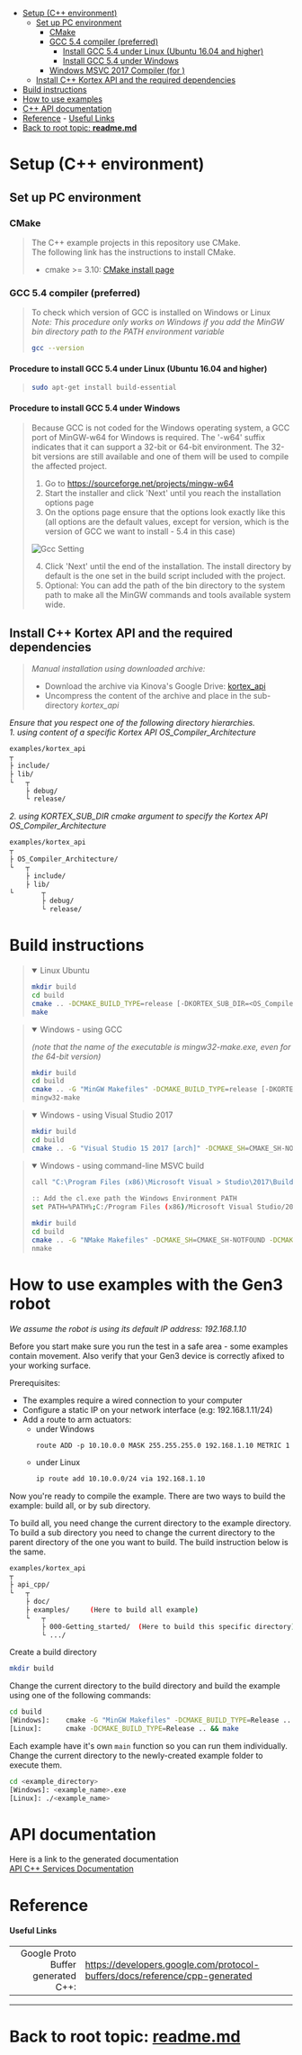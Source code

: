 <!--
* KINOVA (R) KORTEX (TM)
*
* Copyright (c) 2018 Kinova inc. All rights reserved.
*
* This software may be modified and distributed
* under the terms of the BSD 3-Clause license.
*
* Refer to the LICENSE file for details.
*
-->

<!-- TOC -->

- [Setup (C++ environment)](#setup-example-cpp-environment)
  - [Set up PC environment](#setup-pc-environment)
    - [CMake](#cmake)
    - [GCC 5.4 compiler (preferred)](#gcc-54-compiler-prefered)
      - [Install GCC 5.4 under Linux (Ubuntu 16.04 and higher)](#procedure-to-install-gcc-54-under-linux-ubuntu-1604)
      - [Install GCC 5.4 under Windows](#procedure-to-install-gcc-54-under-windows)
    - [Windows MSVC 2017 Compiler (for )](#windows-msvc-2017-compiler-for)
  - [Install C++ Kortex API and the required dependencies](#install-cpp-kortex-api--the-needed-dependencies)
- [Build instructions](#build-instruction)
- [How to use examples](#how-to-use-examples-with-gen3-robot)
- [C++ API documentation](#api-documentation)
- [Reference](#reference)
      - [Useful Links](#usefull-links)
- [Back to root topic: **readme.md**](#back-to-root-topic-readmemd)

<!-- /TOC -->
<!--   - [Docker environment](#docker-environment)
      - [Refer to the main README for Docker installation details: **[parent readme]**](#refer-to-the-main-readme-for-docker-instalation-details-parent-readme) 
 -->
 
<a id="markdown-setup-example-cpp-environment" name="setup-example-cpp-environment"></a>
# Setup (C++ environment)

<!--
<a id="markdown-docker-environment" name="docker-environment"></a>
## Docker environment
> 
> Consider using Docker as a starting point
<a id="markdown-refer-to-the-main-readme-for-docker-instalation-details-parent-readme" name="refer-to-the-main-readme-for-docker-instalation-details-parent-readme"></a>
#### Refer to the main README for Docker installation details: **[parent readme]**

<p></p>
-->

<a id="markdown-setup-pc-environment" name="setup-pc-environment"></a>
## Set up PC environment
> 
<a id="markdown-cmake" name="cmake"></a>
### CMake
> The C++ example projects in this repository use CMake.  
> The following link has the instructions to install CMake.  
> - cmake >= 3.10: [CMake install page](https://cmake.org/install)
<a id="markdown-gcc-54-compiler-prefered" name="gcc-54-compiler-prefered"></a>
### GCC 5.4 compiler (preferred)  
> 
> To check which version of GCC is installed on Windows or Linux  
> *Note: This procedure only works on Windows if you add the MinGW bin directory path to the PATH environment variable*  
> ```sh
> gcc --version
> ```
<a id="markdown-procedure-to-install-gcc-54-under-linux-ubuntu-1604" name="procedure-to-install-gcc-54-under-linux-ubuntu-1604"></a>
#### Procedure to install GCC 5.4 under Linux (Ubuntu 16.04 and higher)
> ```sh
> sudo apt-get install build-essential
> ```
<a id="markdown-procedure-to-install-gcc-54-under-windows" name="procedure-to-install-gcc-54-under-windows"></a>
#### Procedure to install GCC 5.4 under Windows
> Because GCC is not coded for the Windows operating system, a GCC port of MinGW-w64 for Windows is required. The '-w64' suffix indicates that it can support a 32-bit or 64-bit environment. The 32-bit versions are still available and one of them will be used to compile the affected project.
> 
> 1. Go to  https://sourceforge.net/projects/mingw-w64
> 2. Start the installer and click 'Next' until you reach the installation options page
> 3. On the options page ensure that the options look exactly like this (all options are the default values, except for version, which is the version of GCC we want to install - 5.4 in this case)
> 
> ![Gcc Setting](../..//linked_md/MinGW_5_4_install_setting.png)
> 
> 4. Click 'Next' until the end of the installation. The install directory by default is the one set in the build script included with the project.
> 5. Optional: You can add the path of the bin directory to the system path to make all the MinGW commands and tools available system wide.
> 

<!-- omit in toc 
<a id="markdown-windows-msvc-2017-compiler-for-" name="windows-msvc-2017-compiler-for-"></a>
### Windows MSVC 2017 Compiler (for)  
> 
> + Install “Build tools for Visual Studio 2017” from here: [Microsoft VS 2017 Download](https://visualstudio.microsoft.com/downloads/?rr=https%3A%2F%2Fwww.google.ca%2F)
> + Launch the “x64 Native Tools Command Prompt for Visual Studio 2017”.  It should be found under the default installation folder:  
> <code>“C:\ProgramData\Microsoft\Windows\Start Menu\Programs\Visual Studio 2017\Visual Studio Tools\VC”</code>
> 
-->

<a id="markdown-install-cpp-kortex-api--the-needed-dependencies" name="install-cpp-kortex-api--the-needed-dependencies"></a>
## Install C++ Kortex API and the required dependencies

<!-- 
> *Installation using jfrog cli:*
> 
> from *kortex_api* sub-directory
> ```sh
> jfrog rt ...
> ```
-->
> *Manual installation using downloaded archive:*  
> + Download the archive via Kinova's Google Drive: [kortex_api](https://drive.google.com/file/d/1ASbEsulf5cByru8Hy1oBZJyNDBa9H22C/view)
> + Uncompress the content of the archive and place in the sub-directory *kortex_api*  

*Ensure that you respect one of the following directory hierarchies.*  
*1. using content of a specific Kortex API OS_Compiler_Architecture*
```sh
examples/kortex_api  
┬  
├ include/
├ lib/  
└   ┬  
    ├ debug/  
    └ release/

```
*2. using KORTEX_SUB_DIR cmake argument to specify the Kortex API OS_Compiler_Architecture*
```sh
examples/kortex_api  
┬  
├ OS_Compiler_Architecture/
└   ┬  
    ├ include/
    ├ lib/  
└       ┬  
        ├ debug/  
        └ release/
```

<a id="markdown-build-instruction" name="build-instruction"></a>
# Build instructions

> <p><details open>
> <summary>Linux Ubuntu</summary>
> 
> ```sh
> mkdir build  
> cd build  
> cmake .. -DCMAKE_BUILD_TYPE=release [-DKORTEX_SUB_DIR=<OS_Compiler_Architecture dir name>]
> make  
> ```
>
> </details></p>  

> <p><details open>
> <p></p>
> <i>(note that the name of the executable is mingw32-make.exe, even for the 64-bit version)</i>  
> <summary>Windows - using GCC</summary>
> 
> ```sh
> mkdir build  
> cd build  
> cmake .. -G "MinGW Makefiles" -DCMAKE_BUILD_TYPE=release [-DKORTEX_SUB_DIR=<os_arch dir name>]  
> mingw32-make  
> ```
>
> </details></p>  

><p><details open>
><summary>Windows - using Visual Studio 2017</summary>
>
> ```sh
> mkdir build  
> cd build  
> cmake .. -G "Visual Studio 15 2017 [arch]" -DCMAKE_SH=CMAKE_SH-NOTFOUND -DCMAKE_BUILD_TYPE=release [-DKORTEX_SUB_DIR=<os_arch dir name>]  
> ```
>
> </details></p>  

><p><details open>
><summary>Windows - using command-line MSVC build</summary>
>
> ```sh
> call "C:\Program Files (x86)\Microsoft Visual > Studio\2017\BuildTools\VC\Auxiliary\Build\vcvarsamd64_x86.bat"
>  
> :: Add the cl.exe path the Windows Environment PATH
> set PATH=%PATH%;C:/Program Files (x86)/Microsoft Visual Studio/2017/BuildTools/VC/Tools/MSVC/14.15.26726/bin/Hostx64/x64
> 
> mkdir build  
> cd build  
> cmake .. -G "NMake Makefiles" -DCMAKE_SH=CMAKE_SH-NOTFOUND -DCMAKE_BUILD_TYPE=Release  
> nmake
>```
>
> </details></p>  

<a id="markdown-how-to-use-examples-with-gen3-robot" name="how-to-use-examples-with-gen3-robot"></a>
# How to use examples with the Gen3 robot

*We assume the robot is using its default IP address: 192.168.1.10*

Before you start make sure you run the test in a safe area - some examples contain movement. Also verify that your Gen3 device is correctly afixed to your working surface.

Prerequisites:
+ The examples require a wired connection to your computer
+ Configure a static IP on your network interface (e.g: 192.168.1.11/24)
+ Add a route to arm actuators:
  + under Windows
    ```batch
    route ADD -p 10.10.0.0 MASK 255.255.255.0 192.168.1.10 METRIC 1
    ```
  + under Linux
    ```sh
    ip route add 10.10.0.0/24 via 192.168.1.10
    ```


Now you're ready to compile the example. There are two ways to build the example: build all, or by sub directory.

To build all, you need change the current directory to the example directory. To build a sub directory you need to change the current directory to the parent directory of the one you want to build. The build instruction below is the same.
```sh
examples/kortex_api  
┬  
├ api_cpp/
└   ┬  
    ├ doc/
    ├ examples/     (Here to build all example)
    └   ┬  
        ├ 000-Getting_started/  (Here to build this specific directory)
        └ .../

```

Create a build directory
```sh
mkdir build
```

Change the current directory to the build directory and build the example using one of the following commands:
```sh
cd build
[Windows]:    cmake -G "MinGW Makefiles" -DCMAKE_BUILD_TYPE=Release .. && minGW32-make
[Linux]:      cmake -DCMAKE_BUILD_TYPE=Release .. && make
```

Each example have it's own ``main`` function so you can run them individually. Change the current directory to the newly-created example folder to execute them.
```sh
cd <example_directory>
[Windows]: <example_name>.exe
[Linux]: ./<example_name>
```

<a id="markdown-api-documentation" name="api-documentation"></a>
# API documentation
Here is a link to the generated documentation  
[API C++ Services Documentation](../doc/markdown/index.md)  

<a id="markdown-reference" name="reference"></a>
# Reference
<a id="markdown-usefull-links" name="usefull-links"></a>
#### Useful Links
|  |  |  
| ---: | --- |  
| Google Proto Buffer generated C++: | https://developers.google.com/protocol-buffers/docs/reference/cpp-generated |  

__________________________
<a id="markdown-back-to-root-topic-readmemdreadmemd" name="back-to-root-topic-readmemdreadmemd"></a>
# Back to root topic: **[readme.md](../../readme.md)**  

